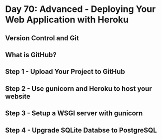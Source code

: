 # Day 70: Advanced - Deploying Your Web Application with Heroku

## Version Control and Git

## What is GitHub?

## Step 1 - Upload Your Project to GitHub

## Step 2 - Use gunicorn and Heroku to host your website

## Step 3 - Setup a WSGI server with gunicorn

## Step 4 - Upgrade SQLite Databse to PostgreSQL